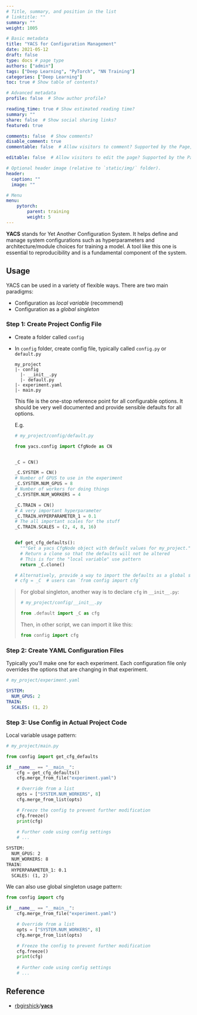 ```yaml
---
# Title, summary, and position in the list
# linktitle: ""
summary: ""
weight: 1005

# Basic metadata
title: "YACS for Configuration Management"
date: 2021-05-12
draft: false
type: docs # page type
authors: ["admin"]
tags: ["Deep Learning", "PyTorch", "NN Training"]
categories: ["Deep Learning"]
toc: true # Show table of contents?

# Advanced metadata
profile: false  # Show author profile?

reading_time: true # Show estimated reading time?
summary: ""
share: false  # Show social sharing links?
featured: true

comments: false  # Show comments?
disable_comment: true
commentable: false  # Allow visitors to comment? Supported by the Page, Post, and Docs content types.

editable: false  # Allow visitors to edit the page? Supported by the Page, Post, and Docs content types.

# Optional header image (relative to `static/img/` folder).
header:
  caption: ""
  image: ""

# Menu
menu: 
    pytorch:
        parent: training
        weight: 5
---
```


**YACS** stands for Yet Another Configuration System. It helps define and manage system configurations such as hyperparameters and architecture/module choices for training a model. A tool like this one is essential to reproducibility and is a fundamental component of the system.

## Usage

YACS can be used in a variety of flexible ways. There are two main paradigms:

- Configuration as *local variable* (recommend)
- Configuration as a *global singleton*

### Step 1: Create Project Config File

- Create a folder called `config`

- In `config` folder, create config file, typically called `config.py` or `default.py`

  ```
  my_project
  |- config
  	|- __init__.py
  	|- default.py
  |- experiment.yaml
  |- main.py
  ```

  This file is the one-stop reference point for all configurable options. It should be very well documented and provide sensible defaults for all options. 

  E.g.

  ```python
  # my_project/config/default.py
  
  from yacs.config import CfgNode as CN
  
  
  _C = CN()
  
  _C.SYSTEM = CN()
  # Number of GPUS to use in the experiment
  _C.SYSTEM.NUM_GPUS = 8
  # Number of workers for doing things
  _C.SYSTEM.NUM_WORKERS = 4
  
  _C.TRAIN = CN()
  # A very important hyperparameter
  _C.TRAIN.HYPERPARAMETER_1 = 0.1
  # The all important scales for the stuff
  _C.TRAIN.SCALES = (2, 4, 8, 16)
  
  
  def get_cfg_defaults():
    """Get a yacs CfgNode object with default values for my_project."""
    # Return a clone so that the defaults will not be altered
    # This is for the "local variable" use pattern
    return _C.clone()
  
  # Alternatively, provide a way to import the defaults as a global singleton
  # cfg = _C  # users can `from config import cfg`
  ```

> For global singleton, another way is to declare `cfg` in `__init__.py`:
>
> ```python
> # my_project/config/__init__.py
> 
> from .default import _C as cfg
> ```
>
> Then, in other script, we can import it like this:
>
> ```python
> from config import cfg
> ```

### Step 2: Create YAML Configuration Files

Typically you'll make one for each experiment. Each configuration file only overrides the options that are changing in that experiment.

```yaml
# my_project/experiment.yaml

SYSTEM:
  NUM_GPUS: 2
TRAIN:
  SCALES: (1, 2)
```

### Step 3: Use Config in Actual Project Code

Local variable usage pattern:

```python
# my_project/main.py

from config import get_cfg_defaults 

if __name__ == "__main__":
    cfg = get_cfg_defaults()
    cfg.merge_from_file("experiment.yaml")

    # Override from a list
    opts = ["SYSTEM.NUM_WORKERS", 8]
    cfg.merge_from_list(opts)

    # Freeze the config to prevent further modification
    cfg.freeze()
    print(cfg)
    
    # Further code using config settings
    # ...
```

```txt
SYSTEM:
  NUM_GPUS: 2
  NUM_WORKERS: 8
TRAIN:
  HYPERPARAMETER_1: 0.1
  SCALES: (1, 2)
```

We can also use global singleton usage pattern:

```python
from config import cfg

if __name__ == "__main__":
    cfg.merge_from_file("experiment.yaml")

    # Override from a list
    opts = ["SYSTEM.NUM_WORKERS", 8]
    cfg.merge_from_list(opts)

    # Freeze the config to prevent further modification
    cfg.freeze()
    print(cfg)
    
    # Further code using config settings
    # ...
```

## Reference

- [rbgirshick](https://github.com/rbgirshick)/**[yacs](https://github.com/rbgirshick/yacs)**